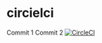 # circielci
Commit 1
Commit 2
[![CircleCI](https://circleci.com/gh/lchrennew/circielci/tree/master.svg?style=svg)](https://circleci.com/gh/lchrennew/circielci/tree/master)
